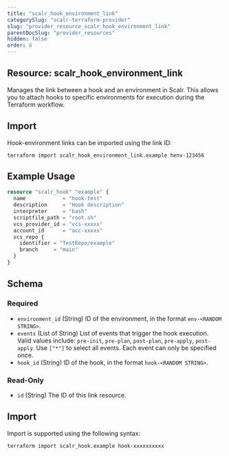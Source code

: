 ```yaml
---
title: "scalr_hook_environment_link"
categorySlug: "scalr-terraform-provider"
slug: "provider_resource_scalr_hook_environment_link"
parentDocSlug: "provider_resources"
hidden: false
order: 8
---
```

## Resource: scalr_hook_environment_link

Manages the link between a hook and an environment in Scalr. This allows you to attach hooks to specific environments for execution during the Terraform workflow.

## Import

Hook-environment links can be imported using the link ID:
```
terraform import scalr_hook_environment_link.example henv-123456
```

## Example Usage

```terraform
resource "scalr_hook" "example" {
  name            = "hook-test"
  description     = "Hook description"
  interpreter     = "bash"
  scriptfile_path = "root.sh"
  vcs_provider_id = "vcs-xxxxx"
  account_id      = "acc-xxxxx"
  vcs_repo {
    identifier = "TestRepo/example"
    branch     = "main"
  }
}
```

<!-- schema generated by tfplugindocs -->
## Schema

### Required

- `environment_id` (String) ID of the environment, in the format `env-<RANDOM STRING>`.
- `events` (List of String) List of events that trigger the hook execution. Valid values include: `pre-init`, `pre-plan`, `post-plan`, `pre-apply`, `post-apply`. Use `["*"]` to select all events. Each event can only be specified once.
- `hook_id` (String) ID of the hook, in the format `hook-<RANDOM STRING>`.

### Read-Only

- `id` (String) The ID of this link resource.

## Import

Import is supported using the following syntax:

```shell
terraform import scalr_hook.example hook-xxxxxxxxxx
```
